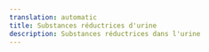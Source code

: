 ```yaml
---
translation: automatic
title: Substances réductrices d'urine
description: Substances réductrices dans l'urine
---
```

